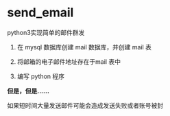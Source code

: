 # send_email
python3实现简单的邮件群发
1. 在 mysql 数据库创建 mail 数据库，并创建 mail 表

2. 将邮箱的电子邮件地址存在于mail 表中

3. 编写 python 程序

**但是，但是......**

如果短时间大量发送邮件可能会造成发送失败或者账号被封
